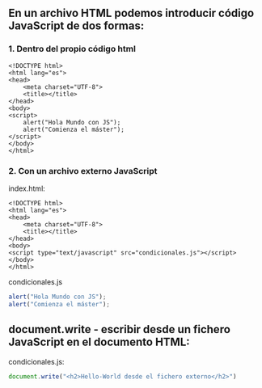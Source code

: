 ## En un archivo HTML podemos introducir código JavaScript de dos formas:

### 1. Dentro del propio código html

```xhtml
<!DOCTYPE html>
<html lang="es">
<head>
    <meta charset="UTF-8">
    <title></title>
</head>
<body>
<script>
    alert("Hola Mundo con JS");
    alert("Comienza el máster");
</script>
</body>
</html>
```

### 2. Con un archivo externo JavaScript

index.html:
```xhtml
<!DOCTYPE html>
<html lang="es">
<head>
    <meta charset="UTF-8">
    <title></title>
</head>
<body>
<script type="text/javascript" src="condicionales.js"></script>
</body>
</html>
```
condicionales.js
```jsx
alert("Hola Mundo con JS");
alert("Comienza el máster");
```

## document.write - escribir desde un fichero JavaScript en el documento HTML:
condicionales.js:
```jsx
document.write("<h2>Hello-World desde el fichero externo</h2>")
```
